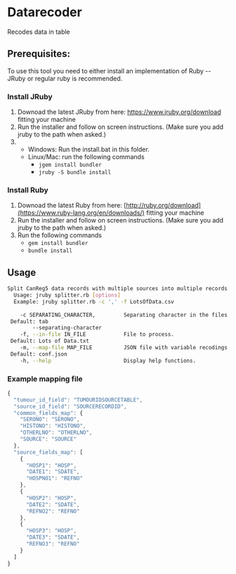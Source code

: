 # Datarecoder

Recodes data in table

## Prerequisites:

To use this tool you need to either install an implementation of Ruby -- JRuby or regular ruby is recommended.

### Install JRuby
1) Downoad the latest JRuby from here: https://www.jruby.org/download fitting your machine
2) Run the installer and follow on screen instructions. (Make sure you add jruby to the path when asked.)
3) - Windows: Run the install.bat in this folder.
   - Linux/Mac: run the following commands
     - ```jgem install bundler```
     - ```jruby -S bundle install```

### Install Ruby
1) Downoad the latest Ruby from here: [http://ruby.org/download](https://www.ruby-lang.org/en/downloads/) fitting your machine
2) Run the installer and follow on screen instructions. (Make sure you add jruby to the path when asked.)
3) Run the following commands
     - ```gem install bundler```
     - ```bundle install```

## Usage

```bash
Split CanReg5 data records with multiple sources into multiple records.
  Usage: jruby splitter.rb [options]
  Example: jruby splitter.rb -c ',' -f LotsOfData.csv
  
    -c SEPARATING_CHARACTER,         Separating character in the files.
 Default: tab
        --separating-character
    -f, --in-file IN_FILE            File to process.
 Default: Lots of Data.txt
    -m, --map-file MAP_FILE          JSON file with variable recodings.
 Default: conf.json
    -h, --help                       Display help functions.

```

### Example mapping file

```js
{
  "tumour_id_field": "TUMOURIDSOURCETABLE",
  "source_id_field": "SOURCERECORDID",
  "common_fields_map": {
    "SERONO": "SERONO",
    "HISTONO": "HISTONO",
    "OTHERLNO": "OTHERLNO",
    "SOURCE": "SOURCE"
  },
  "source_fields_map": [
    {
      "HOSP1": "HOSP",
      "DATE1": "SDATE",
      "HOSPNO1": "REFNO"
    },
    {
      "HOSP2": "HOSP",
      "DATE2": "SDATE",
      "REFNO2": "REFNO"
    },
    {
      "HOSP3": "HOSP",
      "DATE3": "SDATE",
      "REFNO3": "REFNO"
    }
  ]
}
```
